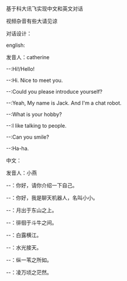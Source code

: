 基于科大讯飞实现中文和英文对话

视频杂音有些大请见谅


对话设计：

english:

发音人：catherine

--:Hi!/Hello!

--:Hi. Nice to meet you.

--:Could you please introduce yourself?

--:Yeah, My name is Jack. And I'm a chat robot.

--:What is your hobby?

--:I like talking to people.

--:Can you smile?

--:Ha-ha.


中文：

发音人：小燕

--：你好，请你介绍一下自己。

--：你好，我是聊天机器人，名叫小小。

--：月出于东山之上。

--：徘徊于斗牛之间。

--：白露横江。

--：水光接天。

--：纵一苇之所如。

--：凌万顷之茫然。
